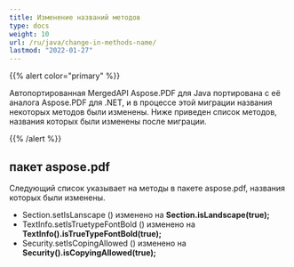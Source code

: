 ```yaml
---
title: Изменение названий методов
type: docs
weight: 10
url: /ru/java/change-in-methods-name/
lastmod: "2022-01-27"
---
```


{{% alert color="primary" %}}

Автопортированная MergedAPI Aspose.PDF для Java портирована с её аналога Aspose.PDF для .NET, и в процессе этой миграции названия некоторых методов были изменены. Ниже приведен список методов, названия которых были изменены после миграции.

{{% /alert %}}

## пакет aspose.pdf

Следующий список указывает на методы в пакете aspose.pdf, названия которых были изменены.

- Section.setIsLanscape () изменено на **Section.isLandscape(true);**
- TextInfo.setIsTruetypeFontBold () изменено на **TextInfo().isTrueTypeFontBold(true);**
- Security.setIsCopingAllowed () изменено на **Security().isCopyingAllowed(true);**